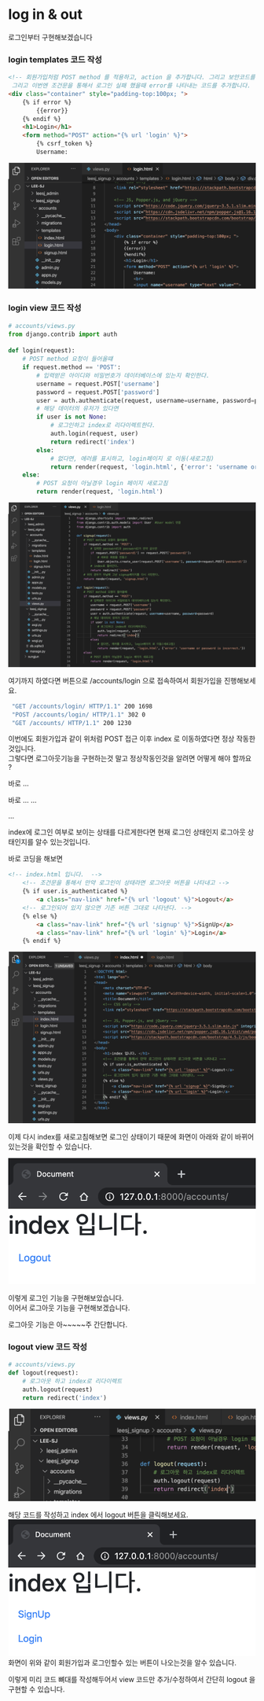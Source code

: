 log in & out
=

로그인부터 구현해보겠습니다  

### login templates 코드 작성

``` html
<!-- 회원가입처럼 POST method 를 적용하고, action 을 추가합니다. 그리고 보안코드를 추가합니다. 
 그리고 이번엔 조건문을 통해서 로그인 실패 했을때 error를 나타내는 코드를 추가합니다.  -->
<div class="container" style="padding-top:100px; ">
    {% if error %}
        {{error}}
    {% endif %}
    <h1>Login</h1>
    <form method="POST" action="{% url 'login' %}">
        {% csrf_token %}
        Username:
```
![](image/0827/17.png)

### login view 코드 작성

``` python
# accounts/views.py
from django.contrib import auth

def login(request):
    # POST method 요청이 들어올떄 
    if request.method == 'POST':
        # 입력받은 아이디와 비밀번호가 데이터베이스에 있는지 확인한다. 
        username = request.POST['username']
        password = request.POST['password']
        user = auth.authenticate(request, username=username, password=password)
        # 해당 데이터의 유저가 있다면 
        if user is not None: 
            # 로그인하고 index로 리다이렉트한다. 
            auth.login(request, user)
            return redirect('index')
        else:
            # 없다면, 에러를 표시하고, login페이지 로 이동(새로고침)
            return render(request, 'login.html', {'error': 'username or password is incorrect.'})
    else:
        # POST 요청이 아닐경우 login 페이지 새로고침
        return render(request, 'login.html')
```
![](image/0827/18.png)

여기까지 하였다면 버튼으로 /accounts/login 으로 접속하여서 회원가입을 진행해보세요.   
``` bash
 "GET /accounts/login/ HTTP/1.1" 200 1698
 "POST /accounts/login/ HTTP/1.1" 302 0
 "GET /accounts/ HTTP/1.1" 200 1230
```

이번에도 회원가입과 같이 위처럼 POST 접근 이후 index 로 이동하였다면 정상 작동한것입니다.  
그렇다면 로그아웃기능을 구현하는것 말고 정상작동인것을 알려면 어떻게 해야 할까요 ?  

바로 ...  

바로 ... ... 

...  

index에 로그인 여부로 보이는 상태를 다르게한다면 현재 로그인 상태인지 로그아웃 상태인지를 알수 있는것입니다.  

바로 코딩을 해보면  
``` html
<!-- index.html 입니다.  -->
    <!-- 조건문을 통해서 만약 로그인이 상태라면 로그아웃 버튼을 나타내고 -->
    {% if user.is_authenticated %}
        <a class="nav-link" href="{% url 'logout' %}">Logout</a>
    <!-- 로그인되어 있지 않으면 기존 버튼 그대로 나타낸다. -->
    {% else %}
        <a class="nav-link" href="{% url 'signup' %}">SignUp</a>
        <a class="nav-link" href="{% url 'login' %}">Login</a>
    {% endif %}
```
![](image/0827/19.png)  

이제 다시 index를  새로고침해보면 로그인 상태이기 때문에 화면이 아래와 같이 바뀌어있는것을 확인할 수 있습니다.  

![](image/0827/20.png)  

이렇게 로그인 기능을 구현해보았습니다.  
이어서 로그아웃 기능을 구현해보겠습니다.  

로그아웃 기능은 아~~~~~주 간단합니다.  

### logout view 코드 작성
``` python
# accounts/views.py
def logout(request):
    # 로그아웃 하고 index로 리다이렉트
    auth.logout(request)
    return redirect('index')
```
![](image/0827/21.png)  

해당 코드를 작성하고 index 에서 logout 버튼을 클릭해보세요.  
![](image/0827/22.png)  
화면이 위와 같이 회원가입과 로그인할수 있는 버튼이 나오는것을 알수 있습니다.  

이렇게 미리 코드 뼈대를 작성해두어서 view 코드만 추가/수정하여서 간단히 logout 을 구현할 수 있습니다. 

